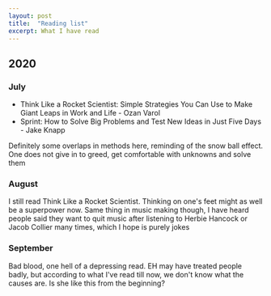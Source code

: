 ```yaml
---
layout: post
title:  "Reading list"
excerpt: What I have read
---
```


## 2020
### July
- Think Like a Rocket Scientist: Simple Strategies You Can Use to Make Giant Leaps in Work and Life - Ozan Varol
- Sprint: How to Solve Big Problems and Test New Ideas in Just Five Days - Jake Knapp

Definitely some overlaps in methods here, reminding of the snow ball effect. One does not give in to greed, get comfortable with unknowns and solve them

### August
I still read Think Like a Rocket Scientist. Thinking on one's feet might as well be a superpower now. Same thing in music making though, I have heard people said they want to quit music after listening to Herbie Hancock or Jacob Collier many times, which I hope is purely jokes

### September
Bad blood, one hell of a depressing read. EH may have treated people badly, but according to what I've read till now, we don't know what the causes are. Is she like this from the beginning?
